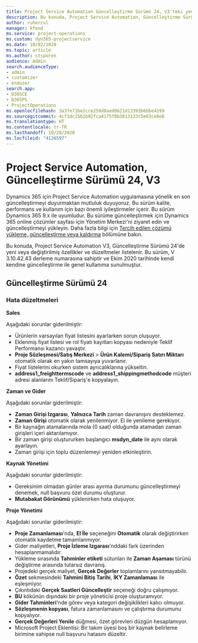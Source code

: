 ```yaml
---
title: Project Service Automation Güncelleştirme Sürümü 24, V3'teki yenilikler veya değişiklikler
description: Bu konuda, Project Service Automation, Güncelleştirme Sürümü 24, V3'teki özellikler ve düzeltmeler listelenir.
author: ruhercul
manager: kfend
ms.service: project-operations
ms.custom: dyn365-projectservice
ms.date: 10/02/2020
ms.topic: article
ms.author: stsporen
audience: Admin
search.audienceType:
- admin
- customizer
- enduser
search.app:
- D365CE
- D365PS
- ProjectOperations
ms.openlocfilehash: 3a37e71be2cce259d8aed0621d13393b6bbe4199
ms.sourcegitcommit: 4cf1dc1561b92fca4175f0b3813133c5e63ce8e6
ms.translationtype: HT
ms.contentlocale: tr-TR
ms.lasthandoff: 10/28/2020
ms.locfileid: "4126597"
---
```

# <a name="project-service-automation-update-release-24-v3"></a>Project Service Automation, Güncelleştirme Sürümü 24, V3

Dynamics 365 için Project Service Automation uygulamasına yönelik en son güncelleştirmeyi duyurmaktan mutluluk duyuyoruz. Bu sürüm kalite, performans ve kullanım için bazı önemli iyileştirmeler içerir. Bu sürüm Dynamics 365 9.x ile uyumludur. Bu sürüme güncelleştirmek için Dynamics 365 online çözümler sayfası için Yönetim Merkezi'ni ziyaret edin ve güncelleştirmeyi yükleyin. Daha fazla bilgi için [Tercih edilen çözümü yükleme, güncelleştirme veya kaldırma](https://docs.microsoft.com/power-platform/admin/install-remove-preferred-solution) bölümüne bakın.

Bu konuda, Project Service Automation V3, Güncelleştirme Sürümü 24'de yeni veya değiştirilmiş özellikler ve düzeltmeler listelenir. Bu sürüm, V 3.10.42.43 derleme numarasına sahiptir ve Ekim 2020 tarihinde kendi kendine güncelleştirme ile genel kullanıma sunulmuştur.

## <a name="update-release-24"></a>Güncelleştirme Sürümü 24

### <a name="bug-fixes"></a>Hata düzeltmeleri

**Sales**

Aşağıdaki sorunlar giderilmiştir:

- Ürünlerin varsayılan fiyat listesini ayarlarken sorun oluşuyor.
- Eklenmiş fiyat listesi ve rol fiyatı kayıtları kopyası nedeniyle Teklif Performansı kazancı yavaştır.
- **Proje Sözleşmesi/Satış Merkezi** > **Ürün Kalemi/Sipariş Satırı Miktarı** otomatik olarak en yakın tamsayıya yuvarlanır.
- Fiyat listelerini okurken sistem ayrıcalıklarına yükseltin.
- **address1_freighttermscode** ve **address1_shippingmethodcode** müşteri adresi alanlarını Teklif/Sipariş'e kopyalayın. 


**Zaman ve Gider**

Aşağıdaki sorunlar giderilmiştir:

- **Zaman Girişi Izgarası**, **Yalnızca Tarih** zaman davranışını desteklemez.
- **Zaman Girişi** otomatik olarak yenilenmiyor. El ile yenileme gerekiyor.
- Bir kaynağın atamalarında mola (0 saat) olduğunda atamadan zaman girişleri içeri aktarılamıyor.
- Bir zaman girişi oluştururken başlangıcı **msdyn_date** ile aynı olarak ayarlayın.
- Zaman girişi için toplu düzenlemeyi yeniden etkinleştirin.

**Kaynak Yönetimi**

Aşağıdaki sorunlar giderilmiştir:

- Gereksinim olmadan günler arası ayırma durumunu güncelleştirmeyi denemek, null başvuru özel durumu oluşturur.
- **Mutabakat Görünümü** yüklenirken hata oluşuyor.


**Proje Yönetimi**

Aşağıdaki sorunlar giderilmiştir:

- **Proje Zamanlaması**'nda, **El İle** seçeneğini **Otomatik** olarak değiştirirken otomatik kaydetme tamamlanmıyor.
- Gider maliyetleri, **Proje İzleme Izgarası**'nddaki fark üzerinden hesaplanmamalıdır.
- Yükleme sırasında **Tahminler etiketi** sütunları ile **Zaman Aşaması** türünü değiştirme arasında tutarsız davranış.
- Projedeki gerçek maliyet, **Gerçek Değerler** toplamlarını yansıtmayabilir.
- **Özet** sekmesindeki **Tahmini Bitiş Tarihi**, **İKY Zamanlaması** ile eşleşmiyor.
- Çıkıntıdaki **Gerçek Saatleri Güncelleştir** seçeneği doğru çalışmıyor.
- **BU** kökünün dışındaki bir proje yöneticisi proje oluşturamıyor.
- **Gider Tahminleri**'nde görev veya kategori değişiklikleri kalıcı olmuyor.
- **Sözleşmenin kopyası**, fatura zamanlamasını ve çalıştırma durumunu kopyalıyor.
- **Gerçek Değerleri Yenile** düğmesi, özet görevleri düzgün hesaplamıyor.
- Microsoft Project Eklentisi: Bir takım üyesi boş bir kaynak belirleme birimine sahipse null başvuru hatasını düzeltir.

